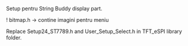 Setup pentru String Buddy display part.

! bitmap.h -> contine imagini pentru meniu

Replace Setup24_ST7789.h and User_Setup_Select.h in TFT_eSPI library folder.
